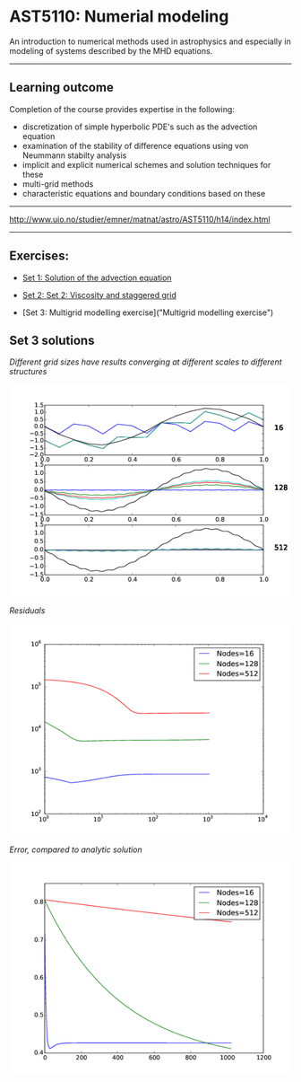 # AST5110: Numerial modeling

An introduction to numerical methods used in astrophysics and especially in modeling of systems described by the MHD equations.

 - - -

## Learning outcome
Completion of the course provides expertise in the following:

- discretization of simple hyperbolic PDE's such as the advection equation
- examination of the stability of difference equations using von Neummann stabilty analysis
- implicit and explicit numerical schemes and solution techniques for these
- multi-grid methods
- characteristic equations and boundary conditions based on these

- - - 

http://www.uio.no/studier/emner/matnat/astro/AST5110/h14/index.html

- - -

## Exercises:

- [Set 1: Solution of the advection equation](http://www.uio.no/studier/emner/matnat/astro/AST5110/h14/undervisningsmateriale/exercise-numeric.pdf "Set 1")

- [Set 2: Set 2: Viscosity and staggered grid](http://www.uio.no/studier/emner/matnat/astro/AST5110/h14/undervisningsmateriale/exercise-numeric2.pdf "Set 2: Viscosity and staggered grid")

- [Set 3: Multigrid modelling exercise]("Multigrid modelling exercise")


## Set 3 solutions
*Different grid sizes have results converging at different scales to different structures*

![Set 3 solution 1](/exercises3/imgs-0.png)

*Residuals*

![Set 3 solution 2](/exercises3/imgs-1.png)


*Error, compared to analytic solution*

![Set 3 solution 3](/exercises3/imgs-2.png)
